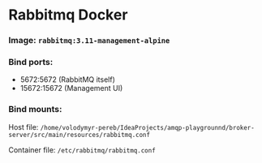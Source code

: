 # Rabbitmq Docker
### Image: `rabbitmq:3.11-management-alpine`

### Bind ports:
* 5672:5672 (RabbitMQ itself) 
* 15672:15672 (Management UI)

### Bind mounts:

Host file: `/home/volodymyr-pereb/IdeaProjects/amqp-playgrounnd/broker-server/src/main/resources/rabbitmq.conf`

Container file: `/etc/rabbitmq/rabbitmq.conf`